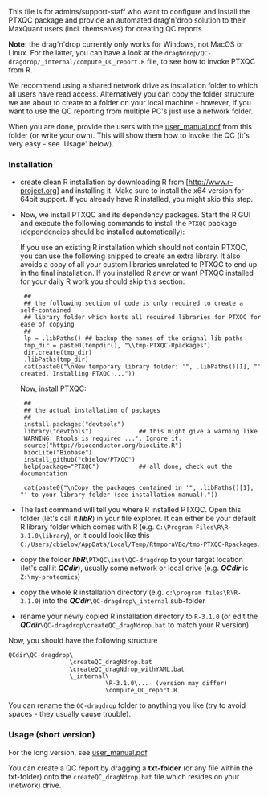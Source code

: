 This file is for admins/support-staff who want to configure and install the PTXQC package
and provide an automated drag'n'drop solution to their MaxQuant users (incl. themselves) for creating QC reports.

**Note:** the drag'n'drop currently only works for Windows, not MacOS or Linux. For the latter, you can have a look at the `dragNdrop/QC-dragdrop/_internal/compute_QC_report.R` file, to see how to invoke PTXQC from R.

We recommend using a shared network drive as installation folder to which all users have read access. Alternatively you can copy the folder structure we are about to create to a folder on your local machine - however, if you want to use the QC reporting from multiple PC's just use a network folder.

When you are done, provide the users with the [user_manual.pdf] from this folder (or write your own).
This will show them how to invoke the QC (it's very easy - see 'Usage' below).

### Installation
 - create clean R installation by downloading R from [http://www.r-project.org] and installing it. Make sure to install the x64 version for 64bit support.
   If you already have R installed, you might skip this step.
 - Now, we install PTXQC and its dependency packages.
   Start the R GUI and execute the following commands to install the `PTXQC` package (dependencies should be installed automatically):

   If you use an existing R installation which should not contain PTXQC, you can use the following snipped to create an extra library. It also avoids a copy of all your custom libraries unrelated to PTXQC to end up in the final installation.
   If you installed R anew or want PTXQC installed for your daily R work you should skip this section:
   
        ##
        ## the following section of code is only required to create a self-contained 
        ## library folder which hosts all required libraries for PTXQC for ease of copying
        ##
        lp = .libPaths() ## backup the names of the orignal lib paths
        tmp_dir = paste0(tempdir(), "\\tmp-PTXQC-Rpackages")
        dir.create(tmp_dir)
        .libPaths(tmp_dir)
        cat(paste0("\nNew temporary library folder: '", .libPaths()[1], "' created. Installing PTXQC ..."))

   Now, install PTXQC:
   
        ##
        ## the actual installation of packages
        ##
        install.packages("devtools")
        library("devtools")             ## this might give a warning like 'WARNING: Rtools is required ...'. Ignore it.
        source("http://bioconductor.org/biocLite.R")
        biocLite("Biobase")
        install_github("cbielow/PTXQC") 
        help(package="PTXQC")           ## all done; check out the documentation

        cat(paste0("\nCopy the packages contained in '", .libPaths()[1], "' to your library folder (see installation manual)."))


 - The last command will tell you where R installed PTXQC. Open this folder (let's call it **_libR_**) in your file explorer. It can either be your default R library 
   folder which comes with R (e.g. `C:\Program Files\R\R-3.1.0\library`), or it could look like this `C:/Users/cbielow/AppData/Local/Temp/RtmporaVBo/tmp-PTXQC-Rpackages`. 
 - copy the folder **_libR_**`\PTXQC\inst\QC-dragdrop` to your target location (let's call it **_QCdir_**), usually some network or local drive
   (e.g. **_QCdir_** is `Z:\my-proteomics`)
 - copy the whole R installation directory (e.g. `c:\program files\R\R-3.1.0`) into the **_QCdir_**`\QC-dragdrop\_internal` sub-folder
 - rename your newly copied R installation directory to `R-3.1.0` (or edit the **_QCdir_**`\QC-dragdrop\createQC_dragNdrop.bat` to match your R version)
 
Now, you should have the following structure

    QCdir\QC-dragdrop\
                     \createQC_dragNdrop.bat
                     \createQC_dragNdrop_withYAML.bat
                     \_internal\
                               \R-3.1.0\...  (version may differ)
                               \compute_QC_report.R
 
You can rename the `QC-dragdrop` folder to anything you like (try to avoid spaces - they usually cause trouble).
 
### Usage (short version)

  For the long version, see [user_manual.pdf].
  
  You can create a QC report by dragging a **txt-folder** (or any file within the txt-folder)
  onto the `createQC_dragNdrop.bat` file which resides on your (network) drive.


  [user_manual.pdf]: user_manual.pdf
  [http://www.r-project.org]: http://www.r-project.org